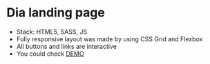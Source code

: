 # Dia landing page
- Stack: HTML5, SASS, JS
- Fully responsive layout was made by using CSS Grid and Flexbox
- All buttons and links are interactive
- You could check [DEMO](https://andriimanyak.github.io/layout_miami/)

